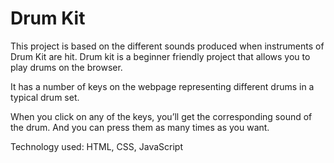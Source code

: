 # Drum Kit
This project is based on the different sounds produced when instruments of Drum Kit are hit.
Drum kit is a beginner friendly project that allows you to play drums on the browser.

It has a number of keys on the webpage representing different drums in a typical drum set.

When you click on any of the keys, you’ll get the corresponding sound of the drum. And you can press them as many times as you want.

Technology used: HTML, CSS, JavaScript
